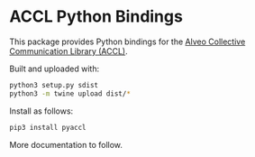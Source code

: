 # ACCL Python Bindings

This package provides Python bindings for the [Alveo Collective Communication Library (ACCL)](https://github.com/Xilinx/ACCL).

Built and uploaded with:
```sh
python3 setup.py sdist
python3 -m twine upload dist/*
```

Install as follows:
```sh
pip3 install pyaccl
```

More documentation to follow.

